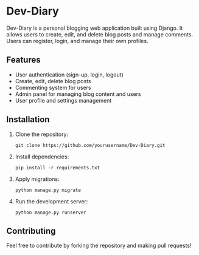 # Dev-Diary

Dev-Diary is a personal blogging web application built using Django. It allows users to create, edit, and delete blog posts and manage comments. Users can register, login, and manage their own profiles.

## Features
- User authentication (sign-up, login, logout)
- Create, edit, delete blog posts
- Commenting system for users
- Admin panel for managing blog content and users
- User profile and settings management

## Installation

1. Clone the repository:
    ```
    git clone https://github.com/yourusername/Dev-Diary.git
    ```

2. Install dependencies:
    ```
    pip install -r requirements.txt
    ```

3. Apply migrations:
    ```
    python manage.py migrate
    ```

4. Run the development server:
    ```
    python manage.py runserver
    ```

## Contributing
Feel free to contribute by forking the repository and making pull requests!

